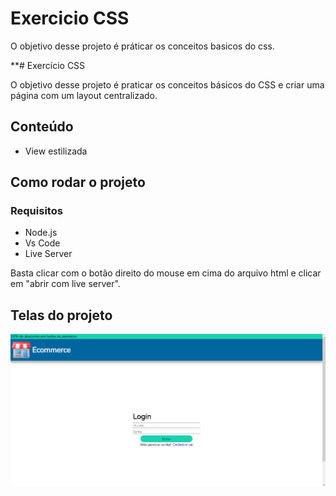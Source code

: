# Exercicio CSS

O objetivo desse projeto é práticar os conceitos basicos do css.


**# Exercício CSS

O objetivo desse projeto é praticar os conceitos básicos do CSS e criar uma página com um layout centralizado.

## Conteúdo
- View estilizada
  
## Como rodar o projeto

### Requisitos
- Node.js
- Vs Code
- Live Server

Basta clicar com o botão direito do mouse em cima do arquivo html e clicar em "abrir com live server".

## Telas do projeto
<img src='https://github.com/Altovisk09/Login-exercicio-/blob/main/img/home.png'></img>


